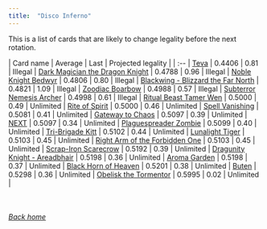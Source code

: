 ```yaml
---
title:  "Disco Inferno"
---
```


This is a list of cards that are likely to change legality before the next rotation.

| Card name | Average | Last | Projected legality |
| :-- |
[Teva](https://db.ygoprodeck.com/card/?search=Teva) | 0.4406 | 0.81 | Illegal |
[Dark Magician the Dragon Knight](https://db.ygoprodeck.com/card/?search=Dark%20Magician%20the%20Dragon%20Knight) | 0.4788 | 0.96 | Illegal |
[Noble Knight Bedwyr](https://db.ygoprodeck.com/card/?search=Noble%20Knight%20Bedwyr) | 0.4806 | 0.80 | Illegal |
[Blackwing - Blizzard the Far North](https://db.ygoprodeck.com/card/?search=Blackwing%20-%20Blizzard%20the%20Far%20North) | 0.4821 | 1.09 | Illegal |
[Zoodiac Boarbow](https://db.ygoprodeck.com/card/?search=Zoodiac%20Boarbow) | 0.4988 | 0.57 | Illegal |
[Subterror Nemesis Archer](https://db.ygoprodeck.com/card/?search=Subterror%20Nemesis%20Archer) | 0.4998 | 0.61 | Illegal |
[Ritual Beast Tamer Wen](https://db.ygoprodeck.com/card/?search=Ritual%20Beast%20Tamer%20Wen) | 0.5000 | 0.49 | Unlimited |
[Rite of Spirit](https://db.ygoprodeck.com/card/?search=Rite%20of%20Spirit) | 0.5000 | 0.46 | Unlimited |
[Spell Vanishing](https://db.ygoprodeck.com/card/?search=Spell%20Vanishing) | 0.5081 | 0.41 | Unlimited |
[Gateway to Chaos](https://db.ygoprodeck.com/card/?search=Gateway%20to%20Chaos) | 0.5097 | 0.39 | Unlimited |
[NEXT](https://db.ygoprodeck.com/card/?search=NEXT) | 0.5097 | 0.34 | Unlimited |
[Plaguespreader Zombie](https://db.ygoprodeck.com/card/?search=Plaguespreader%20Zombie) | 0.5099 | 0.40 | Unlimited |
[Tri-Brigade Kitt](https://db.ygoprodeck.com/card/?search=Tri-Brigade%20Kitt) | 0.5102 | 0.44 | Unlimited |
[Lunalight Tiger](https://db.ygoprodeck.com/card/?search=Lunalight%20Tiger) | 0.5103 | 0.45 | Unlimited |
[Right Arm of the Forbidden One](https://db.ygoprodeck.com/card/?search=Right%20Arm%20of%20the%20Forbidden%20One) | 0.5103 | 0.45 | Unlimited |
[Scrap-Iron Scarecrow](https://db.ygoprodeck.com/card/?search=Scrap-Iron%20Scarecrow) | 0.5192 | 0.39 | Unlimited |
[Dragunity Knight - Areadbhair](https://db.ygoprodeck.com/card/?search=Dragunity%20Knight%20-%20Areadbhair) | 0.5198 | 0.36 | Unlimited |
[Aroma Garden](https://db.ygoprodeck.com/card/?search=Aroma%20Garden) | 0.5198 | 0.37 | Unlimited |
[Black Horn of Heaven](https://db.ygoprodeck.com/card/?search=Black%20Horn%20of%20Heaven) | 0.5201 | 0.38 | Unlimited |
[Buten](https://db.ygoprodeck.com/card/?search=Buten) | 0.5298 | 0.36 | Unlimited |
[Obelisk the Tormentor](https://db.ygoprodeck.com/card/?search=Obelisk%20the%20Tormentor) | 0.5995 | 0.02 | Unlimited |

<br>

###### [Back home](index)